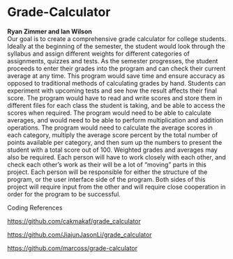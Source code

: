 # Grade-Calculator
<b>Ryan Zimmer and Ian Wilson</b><br>
Our goal is to create a comprehensive grade calculator for college students. Ideally at the beginning of the semester, the student would look through the syllabus and assign different weights for different categories of assignments, quizzes and tests. As the semester progresses, the student proceeds to enter their grades into the program and can check their current average at any time. This program would save time and ensure accuracy as opposed to traditional methods of calculating grades by hand. Students can experiment with upcoming tests and see how the result affects their final score.
The program would have to read and write scores and store them in different files for each class the student is taking, and be able to access the scores when required. The program would need to be able to calculate averages, and would need to be able to perform multiplication and addition operations. The program would need to calculate the average scores in each category, multiply the average score percent by the total number of points available per category, and then sum up the numbers to present the student with a total score out of 100. Weighted grades and averages may also be required. 
Each person will have to work closely with each other, and check each other’s work as their will be a lot of “moving” parts in this project. Each person will be responsible for either the structure of the program, or the user interface side of the program. Both sides of this project will require input from the other and will require close cooperation in order for the program to be successful.

Coding References

https://github.com/cakmakaf/grade_calculator

https://github.com/JiajunJasonLi/grade_calculator

https://github.com/marcoss/grade-calculator
